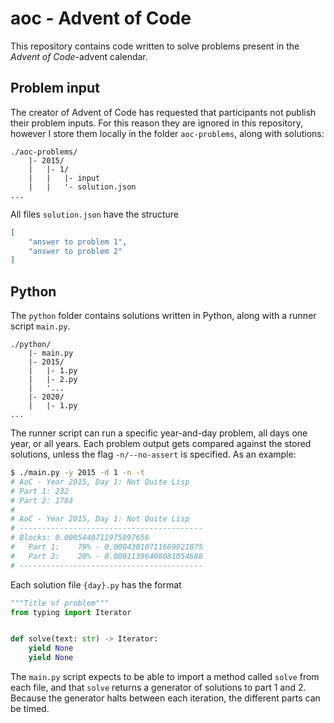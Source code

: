 # aoc - Advent of Code

This repository contains code written to solve problems present in the _Advent
of Code_-advent calendar.


## Problem input

The creator of Advent of Code has requested that participants not publish their
problem inputs. For this reason they are ignored in this repository, however
I store them locally in the folder `aoc-problems`, along with solutions:

```
./aoc-problems/
    |- 2015/
    |   |- 1/
    |   |   |- input
    |   |   '- solution.json
...
```

All files `solution.json` have the structure
```json
[
    "answer to problem 1",
    "answer to problem 2"
]
```


## Python

The `python` folder contains solutions written in Python, along with a runner
script `main.py`.

```
./python/
    |- main.py
    |- 2015/
    |   |- 1.py
    |   |- 2.py
    |   '...
    |- 2020/
    |   |- 1.py
...
```

The runner script can run a specific year-and-day problem, all days one year,
or all years. Each problem output gets compared against the stored solutions, unless the flag `-n/--no-assert` is specified. As an example:
```bash
$ ./main.py -y 2015 -d 1 -n -t
# AoC - Year 2015, Day 1: Not Quite Lisp
# Part 1: 232
# Part 2: 1783
# 
# AoC - Year 2015, Day 1: Not Quite Lisp 
# -----------------------------------------
# Blocks: 0.0005440711975097656
#   Part 1:    79% - 0.00043010711669921875
#   Part 2:    20% - 0.00011396408081054688
# -----------------------------------------
```

Each solution file `{day}.py` has the format

```python
"""Title of problem"""
from typing import Iterator


def solve(text: str) -> Iterator:
    yield None
    yield None
```

The `main.py` script expects to be able to import a method called `solve`
from each file, and that `solve` returns a generator of solutions to part 1 and 2.
Because the generator halts between each iteration, the different parts can be
timed.
